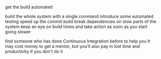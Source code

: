 get the build automated

build the whole system with a single command
introduce some automated testing 
speed up the commit build
break dependencies on slow parts of the system
keep an eye on build times and take action as soon as you start going slower

find someone who has done Continuous Integration before to help you
It may cost money to get a mentor, but you'll also pay in lost time and productivity if you don't do it
